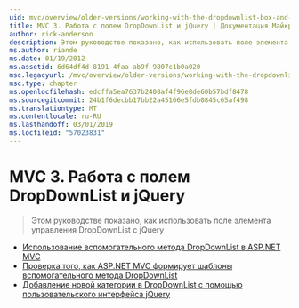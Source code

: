 ```yaml
---
uid: mvc/overview/older-versions/working-with-the-dropdownlist-box-and-jquery/index
title: MVC 3. Работа с полем DropDownList и jQuery | Документация Майкрософт
author: rick-anderson
description: Этом руководстве показано, как использовать поле элемента управления DropDownList с jQuery
ms.author: riande
ms.date: 01/19/2012
ms.assetid: 6d64df4d-8191-4faa-ab9f-9807c1b0a020
msc.legacyurl: /mvc/overview/older-versions/working-with-the-dropdownlist-box-and-jquery
msc.type: chapter
ms.openlocfilehash: edcffa5ea7637b2408af4f96e8de60b57bdf8478
ms.sourcegitcommit: 24b1f6decbb17bb22a45166e5fdb0845c65af498
ms.translationtype: MT
ms.contentlocale: ru-RU
ms.lasthandoff: 03/01/2019
ms.locfileid: "57023831"
---
```

<a name="mvc-3---working-with-the-dropdownlist-box-and-jquery"></a>MVC 3. Работа с полем DropDownList и jQuery
====================
> Этом руководстве показано, как использовать поле элемента управления DropDownList с jQuery


- [Использование вспомогательного метода DropDownList в ASP.NET MVC](using-the-dropdownlist-helper-with-aspnet-mvc.md)
- [Проверка того, как ASP.NET MVC формирует шаблоны вспомогательного метода DropDownList](examining-how-aspnet-mvc-scaffolds-the-dropdownlist-helper.md)
- [Добавление новой категории в DropDownList с помощью пользовательского интерфейса jQuery](adding-a-new-category-to-the-dropdownlist-using-jquery-ui.md)
